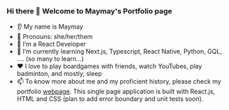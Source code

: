 ### Hi there 👋 Welcome to Maymay's Portfolio page
* 👂 My name is Maymay
* 👩 Pronouns: she/her/them
* 🔭 I’m a React Developer
* 🌱 I’m currently learning Next.js, Typescript, React Native, Python, GQL, .... (so many to learn...)
* ❤️ I love to play boardgames with friends, watch YouTubes, play badminton, and mostly, sleep
* 📫 To know more about me and my proficient history, please check my portfolio [webpage](https://uimm258.github.io/Maymay_portfolio/). This single page application is built with React.js, HTML and CSS (plan to add error boundary and unit tests soon). 

